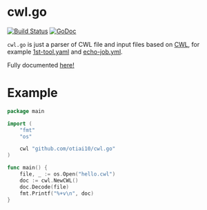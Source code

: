 # cwl.go

[![Build Status](https://travis-ci.org/otiai10/cwl.go.svg?branch=master)](https://travis-ci.org/otiai10/cwl.go) [![GoDoc](https://godoc.org/github.com/otiai10/cwl.go?status.svg)](https://godoc.org/github.com/otiai10/cwl.go)

`cwl.go` is just a parser of CWL file and input files based on [CWL](https://github.com/common-workflow-language/common-workflow-language), for example [1st-tool.yaml](https://github.com/common-workflow-language/common-workflow-language/blob/master/v1.0/examples/1st-tool.cwl) and [echo-job.yml](https://github.com/common-workflow-language/common-workflow-language/blob/master/v1.0/examples/echo-job.yml).

Fully documented [here!](https://godoc.org/github.com/otiai10/cwl.go)

# Example

```go
package main

import (
	"fmt"
	"os"

	cwl "github.com/otiai10/cwl.go"
)

func main() {
	file, _ := os.Open("hello.cwl")
	doc := cwl.NewCWL()
	doc.Decode(file)
	fmt.Printf("%+v\n", doc)
}
```
